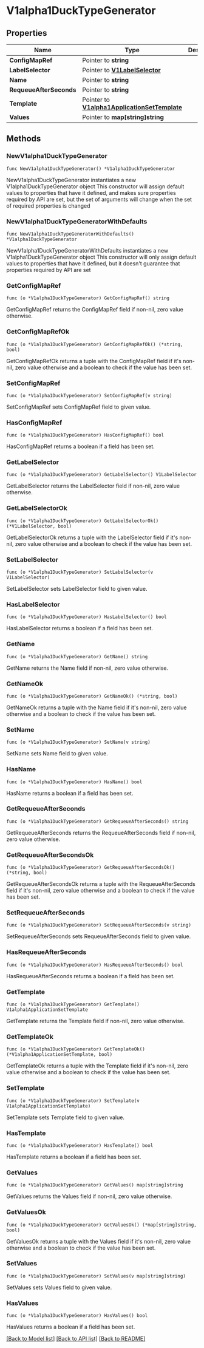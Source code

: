 # V1alpha1DuckTypeGenerator

## Properties

Name | Type | Description | Notes
------------ | ------------- | ------------- | -------------
**ConfigMapRef** | Pointer to **string** |  | [optional] 
**LabelSelector** | Pointer to [**V1LabelSelector**](V1LabelSelector.md) |  | [optional] 
**Name** | Pointer to **string** |  | [optional] 
**RequeueAfterSeconds** | Pointer to **string** |  | [optional] 
**Template** | Pointer to [**V1alpha1ApplicationSetTemplate**](V1alpha1ApplicationSetTemplate.md) |  | [optional] 
**Values** | Pointer to **map[string]string** |  | [optional] 

## Methods

### NewV1alpha1DuckTypeGenerator

`func NewV1alpha1DuckTypeGenerator() *V1alpha1DuckTypeGenerator`

NewV1alpha1DuckTypeGenerator instantiates a new V1alpha1DuckTypeGenerator object
This constructor will assign default values to properties that have it defined,
and makes sure properties required by API are set, but the set of arguments
will change when the set of required properties is changed

### NewV1alpha1DuckTypeGeneratorWithDefaults

`func NewV1alpha1DuckTypeGeneratorWithDefaults() *V1alpha1DuckTypeGenerator`

NewV1alpha1DuckTypeGeneratorWithDefaults instantiates a new V1alpha1DuckTypeGenerator object
This constructor will only assign default values to properties that have it defined,
but it doesn't guarantee that properties required by API are set

### GetConfigMapRef

`func (o *V1alpha1DuckTypeGenerator) GetConfigMapRef() string`

GetConfigMapRef returns the ConfigMapRef field if non-nil, zero value otherwise.

### GetConfigMapRefOk

`func (o *V1alpha1DuckTypeGenerator) GetConfigMapRefOk() (*string, bool)`

GetConfigMapRefOk returns a tuple with the ConfigMapRef field if it's non-nil, zero value otherwise
and a boolean to check if the value has been set.

### SetConfigMapRef

`func (o *V1alpha1DuckTypeGenerator) SetConfigMapRef(v string)`

SetConfigMapRef sets ConfigMapRef field to given value.

### HasConfigMapRef

`func (o *V1alpha1DuckTypeGenerator) HasConfigMapRef() bool`

HasConfigMapRef returns a boolean if a field has been set.

### GetLabelSelector

`func (o *V1alpha1DuckTypeGenerator) GetLabelSelector() V1LabelSelector`

GetLabelSelector returns the LabelSelector field if non-nil, zero value otherwise.

### GetLabelSelectorOk

`func (o *V1alpha1DuckTypeGenerator) GetLabelSelectorOk() (*V1LabelSelector, bool)`

GetLabelSelectorOk returns a tuple with the LabelSelector field if it's non-nil, zero value otherwise
and a boolean to check if the value has been set.

### SetLabelSelector

`func (o *V1alpha1DuckTypeGenerator) SetLabelSelector(v V1LabelSelector)`

SetLabelSelector sets LabelSelector field to given value.

### HasLabelSelector

`func (o *V1alpha1DuckTypeGenerator) HasLabelSelector() bool`

HasLabelSelector returns a boolean if a field has been set.

### GetName

`func (o *V1alpha1DuckTypeGenerator) GetName() string`

GetName returns the Name field if non-nil, zero value otherwise.

### GetNameOk

`func (o *V1alpha1DuckTypeGenerator) GetNameOk() (*string, bool)`

GetNameOk returns a tuple with the Name field if it's non-nil, zero value otherwise
and a boolean to check if the value has been set.

### SetName

`func (o *V1alpha1DuckTypeGenerator) SetName(v string)`

SetName sets Name field to given value.

### HasName

`func (o *V1alpha1DuckTypeGenerator) HasName() bool`

HasName returns a boolean if a field has been set.

### GetRequeueAfterSeconds

`func (o *V1alpha1DuckTypeGenerator) GetRequeueAfterSeconds() string`

GetRequeueAfterSeconds returns the RequeueAfterSeconds field if non-nil, zero value otherwise.

### GetRequeueAfterSecondsOk

`func (o *V1alpha1DuckTypeGenerator) GetRequeueAfterSecondsOk() (*string, bool)`

GetRequeueAfterSecondsOk returns a tuple with the RequeueAfterSeconds field if it's non-nil, zero value otherwise
and a boolean to check if the value has been set.

### SetRequeueAfterSeconds

`func (o *V1alpha1DuckTypeGenerator) SetRequeueAfterSeconds(v string)`

SetRequeueAfterSeconds sets RequeueAfterSeconds field to given value.

### HasRequeueAfterSeconds

`func (o *V1alpha1DuckTypeGenerator) HasRequeueAfterSeconds() bool`

HasRequeueAfterSeconds returns a boolean if a field has been set.

### GetTemplate

`func (o *V1alpha1DuckTypeGenerator) GetTemplate() V1alpha1ApplicationSetTemplate`

GetTemplate returns the Template field if non-nil, zero value otherwise.

### GetTemplateOk

`func (o *V1alpha1DuckTypeGenerator) GetTemplateOk() (*V1alpha1ApplicationSetTemplate, bool)`

GetTemplateOk returns a tuple with the Template field if it's non-nil, zero value otherwise
and a boolean to check if the value has been set.

### SetTemplate

`func (o *V1alpha1DuckTypeGenerator) SetTemplate(v V1alpha1ApplicationSetTemplate)`

SetTemplate sets Template field to given value.

### HasTemplate

`func (o *V1alpha1DuckTypeGenerator) HasTemplate() bool`

HasTemplate returns a boolean if a field has been set.

### GetValues

`func (o *V1alpha1DuckTypeGenerator) GetValues() map[string]string`

GetValues returns the Values field if non-nil, zero value otherwise.

### GetValuesOk

`func (o *V1alpha1DuckTypeGenerator) GetValuesOk() (*map[string]string, bool)`

GetValuesOk returns a tuple with the Values field if it's non-nil, zero value otherwise
and a boolean to check if the value has been set.

### SetValues

`func (o *V1alpha1DuckTypeGenerator) SetValues(v map[string]string)`

SetValues sets Values field to given value.

### HasValues

`func (o *V1alpha1DuckTypeGenerator) HasValues() bool`

HasValues returns a boolean if a field has been set.


[[Back to Model list]](../README.md#documentation-for-models) [[Back to API list]](../README.md#documentation-for-api-endpoints) [[Back to README]](../README.md)


